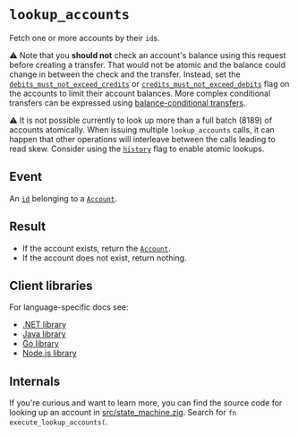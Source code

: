 # `lookup_accounts`

Fetch one or more accounts by their `id`s.

⚠️ Note that you **should not** check an account's balance using this request before creating a
transfer. That would not be atomic and the balance could change in between the check and the
transfer. Instead, set the
[`debits_must_not_exceed_credits`](../account.md#flagsdebits_must_not_exceed_credits) or
[`credits_must_not_exceed_debits`](../account.md#flagscredits_must_not_exceed_debits) flag on the
accounts to limit their account balances. More complex conditional transfers can be expressed using
[balance-conditional transfers](../../coding/recipes/balance-conditional-transfers.md).

⚠️ It is not possible currently to look up more than a full batch (8189) of accounts atomically.
When issuing multiple `lookup_accounts` calls, it can happen that other operations will interleave
between the calls leading to read skew. Consider using the
[`history`](../account.md#flagshistory) flag to enable atomic lookups.

## Event

An [`id`](../account.md#id) belonging to a [`Account`](../account.md).

## Result

- If the account exists, return the [`Account`](../account.md).
- If the account does not exist, return nothing.

## Client libraries

For language-specific docs see:

- [.NET library](/src/clients/dotnet/README.md#account-lookup)
- [Java library](/src/clients/java/README.md#account-lookup)
- [Go library](/src/clients/go/README.md#account-lookup)
- [Node.js library](/src/clients/node/README.md#account-lookup)

## Internals

If you're curious and want to learn more, you can find the source code for looking up an account in
[src/state_machine.zig](https://github.com/tigerbeetle/tigerbeetle/blob/main/src/state_machine.zig).
Search for `fn execute_lookup_accounts(`.
